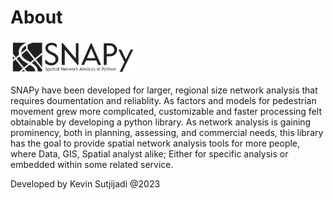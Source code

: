 # About

<img src="../../assets/snapylogo_A.svg" width=40%/>

SNAPy have been developed for larger, regional size network analysis that requires doumentation and reliablity. As factors and models for pedestrian movement grew more complicated, customizable and faster processing felt obtainable by developing a python library. As network analysis is gaining prominency, both in planning, assessing, and commercial needs, this library has the goal to provide spatial network analysis tools for more people, where Data, GIS, Spatial analyst alike; Either for specific analysis or embedded within some related service.

Developed by Kevin Sutjijadi @2023

